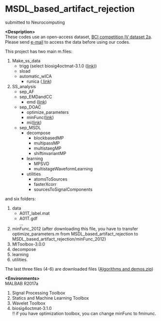 # MSDL_based_artifact_rejection
submitted to Neurocomputing<br>

__\<Despription\>__ <br>
These codes use an open-access dataset, <a href="http://www.bbci.de/competition/iv/#datasets" target="_blank">BCI competition IV dataset 2a</a>.<br>
Please send <a href="http://www.bbci.de/competition/iv/#download" target="_blank">e-mail</a> to access the data before using our codes.<br>

This project has two main m.files:<br>
1. Make_ss_data<br>
    - trigg (select biosig4octmat-3.1.0 (<a href="https://sourceforge.net/projects/biosig/files/BioSig%20for%20Octave%20and%20Matlab/" target="_blank">link</a>))<br>
    - sload<br>
    - automatic_wICA<br>
      - runica (<a href="https://sccn.ucsd.edu/eeglab/download.php" target="_blank">
     link</a>)<br>
2. SS_analysis<br>
    - sep_AF
    - sep_EMDandCC<br>
      - emd (<a href="https://jp.mathworks.com/matlabcentral/fileexchange/52502-denoising-signals-using-empirical-mode-decomposition-and-hurst-analysis?focused=5516501&tab=function" target="_blank">link</a>)<br>
    - sep_DOAC<br>
      - optimize_parameters<br>
      - minFunc(<a href="https://www.cs.ubc.ca/~schmidtm/Software/minFunc.html" target="_blank">link</a>)<br>
      - mi(<a href="http://www.cs.man.ac.uk/~pococka4/MIToolbox.html" target="_blank">link</a>)<br>
    - sep_MSDL<br>
      - decompose<br>
        - blockbasedMP<br>
        - multipassMP<br>
        - multistaegMP<br>
        - shiftinvariantMP<br>
      - learning<br>
        - MPSVD<br>
        - multistageWaveformLearning<br>
      - utilities<br>
        - atomsToSources<br>
        - fasterXcorr<br>
        - sourcesToSignalComponents<br>

and six folders:<br>
1. data<br>
    - A01T_label.mat<br>
    - A01T.gdf<br>
   ...<br>
2. minFunc_2012 (after downloading this file, you have to transfer optimize_parameters.m from MSDL_based_artifact_rejection to MSDL_based_artifact_rejection/minFunc_2012)<br>
3. MIToolbox-3.0.0<br>
4. decompose<br>
5. learning<br>
6. utilities.<br>

The last three files (4-6) are downloaded files (<a href="http://cnel.ufl.edu/~ajbrockmeier/eeg/" target="_blank">Algorithms and demos.zip</a>)<br>

__\<Environments\>__ <br>
MALBAB R2017a<br>
 1. Signal Processing Toolbox<br>
 2. Statics and Machine Learning Toolbox<br>
 3. Wavelet Toolbox<br>
 4. biosig4octmat-3.1.0<br>
!! if you have optimization toolbox, you can change minFunc to fminunc.
